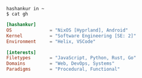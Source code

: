 ```shell
hashankur in ~
$ cat gh
```

```toml
[hashankur]
OS              = "NixOS [Hyprland], Android"
Kernel          = "Software Engineering [SE: 2]"
Environment     = "Helix, VSCode"

[interests]
Filetypes       = "JavaScript, Python, Rust, Go"
Domains         = "Web, DevOps, Systems"
Paradigms       = "Procedural, Functional"
```

<!--
Here are some ideas to get you started:

- 🔭 I’m currently working on ...
- 🌱 I’m currently learning ...
- 👯 I’m looking to collaborate on ...
- 🤔 I’m looking for help with ...
- 💬 Ask me about ...
- 📫 How to reach me: ...
- 😄 Pronouns: ...
- ⚡ Fun fact: ...
-->
